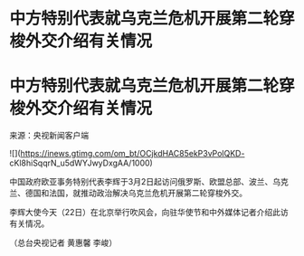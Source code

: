 # 中方特别代表就乌克兰危机开展第二轮穿梭外交介绍有关情况

# 中方特别代表就乌克兰危机开展第二轮穿梭外交介绍有关情况

来源：央视新闻客户端

![](https://inews.gtimg.com/om_bt/OCjkdHAC85ekP3vPolQKD-
cKl8hiSqqrN_u5dWYJwyDxgAA/1000)

中国政府欧亚事务特别代表李辉于3月2日起访问俄罗斯、欧盟总部、波兰、乌克兰、德国和法国，就推动政治解决乌克兰危机开展第二轮穿梭外交。

李辉大使今天（22日）在北京举行吹风会，向驻华使节和中外媒体记者介绍此访有关情况。

（总台央视记者 黄惠馨 李峻）

